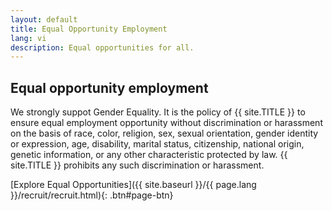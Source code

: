 ```yaml
---
layout: default
title: Equal Opportunity Employment
lang: vi
description: Equal opportunities for all.
---
```


## Equal opportunity employment

We strongly suppot Gender Equality. It is the policy of {{ site.TITLE }} to ensure equal employment opportunity without discrimination or harassment on the basis of race, color, religion, sex, sexual orientation, gender identity or expression, age, disability, marital status, citizenship, national origin, genetic information, or any other characteristic protected by law. {{ site.TITLE }} prohibits any such discrimination or harassment.

[Explore Equal Opportunities]({{ site.baseurl }}/{{ page.lang }}/recruit/recruit.html){: .btn#page-btn}

<br>
